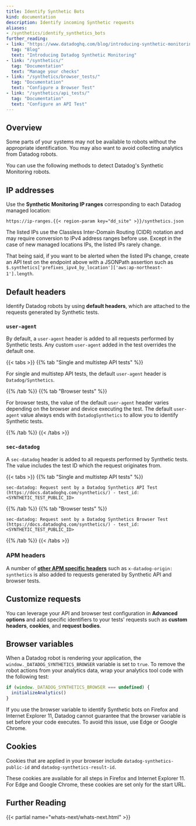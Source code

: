 ```yaml
---
title: Identify Synthetic Bots
kind: documentation
description: Identify incoming Synthetic requests
aliases:
- /synthetics/identify_synthetics_bots
further_reading:
- link: "https://www.datadoghq.com/blog/introducing-synthetic-monitoring/"
  tag: "Blog"
  text: "Introducing Datadog Synthetic Monitoring"
- link: "/synthetics/"
  tag: "Documentation"
  text: "Manage your checks"
- link: "/synthetics/browser_tests/"
  tag: "Documentation"
  text: "Configure a Browser Test"
- link: "/synthetics/api_tests/"
  tag: "Documentation"
  text: "Configure an API Test"
---
```


## Overview

Some parts of your systems may not be available to robots without the appropriate identification. You may also want to avoid collecting analytics from Datadog robots. 

You can use the following methods to detect Datadog's Synthetic Monitoring robots.

## IP addresses

Use the **Synthetic Monitoring IP ranges** corresponding to each Datadog managed location:

```
https://ip-ranges.{{< region-param key="dd_site" >}}/synthetics.json
```

The listed IPs use the Classless Inter-Domain Routing (CIDR) notation and may require conversion to IPv4 address ranges before use. Except in the case of new managed locations IPs, the listed IPs rarely change. 

That being said, if you want to be alerted when the listed IPs change, create an API test on the endpoint above with a JSONPath assertion such as `$.synthetics['prefixes_ipv4_by_location']['aws:ap-northeast-1'].length`.

## Default headers

Identify Datadog robots by using **default headers**, which are attached to the requests generated by Synthetic tests.

### `user-agent`

By default, a `user-agent` header is added to all requests performed by Synthetic tests. Any custom `user-agent` added in the test overrides the default one.

{{< tabs >}}
{{% tab "Single and multistep API tests" %}}

For single and multistep API tests, the default `user-agent` header is `Datadog/Synthetics`.

{{% /tab %}}
{{% tab "Browser tests" %}}

For browser tests, the value of the default `user-agent` header varies depending on the browser and device executing the test. The default `user-agent` value always ends with `DatadogSynthetics` to allow you to identify Synthetic tests.

{{% /tab %}}
{{< /tabs >}}

### `sec-datadog`

A `sec-datadog` header is added to all requests performed by Synthetic tests. The value includes the test ID which the request originates from.

{{< tabs >}}
{{% tab "Single and multistep API tests" %}}

```
sec-datadog: Request sent by a Datadog Synthetics API Test (https://docs.datadoghq.com/synthetics/) - test_id: <SYNTHETIC_TEST_PUBLIC_ID>
```

{{% /tab %}}
{{% tab "Browser tests" %}}

```
sec-datadog: Request sent by a Datadog Synthetics Browser Test (https://docs.datadoghq.com/synthetics/) - test_id: <SYNTHETIC_TEST_PUBLIC_ID>
```

{{% /tab %}}
{{< /tabs >}}

### APM headers

A number of [**other APM specific headers**][1] such as `x-datadog-origin: synthetics` is also added to requests generated by Synthetic API and browser tests.

## Customize requests

You can leverage your API and browser test configuration in **Advanced options** and add specific identifiers to your tests' requests such as **custom headers**, **cookies**, and **request bodies**.

## Browser variables

When a Datadog robot is rendering your application, the `window._DATADOG_SYNTHETICS_BROWSER` variable is set to `true`. To remove the robot actions from your analytics data, wrap your analytics tool code with the following test:

```javascript
if (window._DATADOG_SYNTHETICS_BROWSER === undefined) {
  initializeAnalytics()
}
```

If you use the browser variable to identify Synthetic bots on Firefox and Internet Explorer 11, Datadog cannot guarantee that the browser variable is set before your code executes. To avoid this issue, use Edge or Google Chrome.

## Cookies

Cookies that are applied in your browser include `datadog-synthetics-public-id` and `datadog-synthetics-result-id`.

These cookies are available for all steps in Firefox and Internet Explorer 11. For Edge and Google Chrome, these cookies are set only for the start URL.

## Further Reading

{{< partial name="whats-next/whats-next.html" >}}

[1]: /synthetics/apm/#how-are-traces-linked-to-tests
